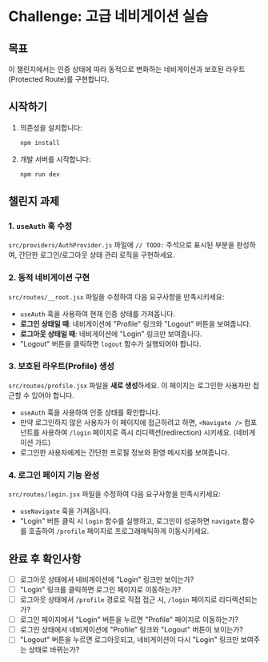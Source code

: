 # Challenge: 고급 네비게이션 실습

## 목표

이 챌린지에서는 인증 상태에 따라 동적으로 변화하는 네비게이션과 보호된 라우트(Protected Route)를 구현합니다.

## 시작하기

1. 의존성을 설치합니다:

   ```bash
   npm install
   ```

2. 개발 서버를 시작합니다:
   ```bash
   npm run dev
   ```

## 챌린지 과제

### 1. `useAuth` 훅 수정

`src/providers/AuthProvider.js` 파일에 `// TODO:` 주석으로 표시된 부분을 완성하여, 간단한 로그인/로그아웃 상태 관리 로직을 구현하세요.

### 2. 동적 네비게이션 구현

`src/routes/__root.jsx` 파일을 수정하여 다음 요구사항을 만족시키세요:

- `useAuth` 훅을 사용하여 현재 인증 상태를 가져옵니다.
- **로그인 상태일 때**: 네비게이션에 "Profile" 링크와 "Logout" 버튼을 보여줍니다.
- **로그아웃 상태일 때**: 네비게이션에 "Login" 링크만 보여줍니다.
- "Logout" 버튼을 클릭하면 `logout` 함수가 실행되어야 합니다.

### 3. 보호된 라우트(Profile) 생성

`src/routes/profile.jsx` 파일을 **새로 생성**하세요. 이 페이지는 로그인한 사용자만 접근할 수 있어야 합니다.

- `useAuth` 훅을 사용하여 인증 상태를 확인합니다.
- 만약 로그인하지 않은 사용자가 이 페이지에 접근하려고 하면, `<Navigate />` 컴포넌트를 사용하여 `/login` 페이지로 즉시 리디렉션(redirection) 시키세요. (네비게이션 가드)
- 로그인한 사용자에게는 간단한 프로필 정보와 환영 메시지를 보여줍니다.

### 4. 로그인 페이지 기능 완성

`src/routes/login.jsx` 파일을 수정하여 다음 요구사항을 만족시키세요:

- `useNavigate` 훅을 가져옵니다.
- "Login" 버튼 클릭 시 `login` 함수를 실행하고, 로그인이 성공하면 `navigate` 함수를 호출하여 `/profile` 페이지로 프로그래매틱하게 이동시키세요.

## 완료 후 확인사항

- [ ] 로그아웃 상태에서 네비게이션에 "Login" 링크만 보이는가?
- [ ] "Login" 링크를 클릭하면 로그인 페이지로 이동하는가?
- [ ] 로그아웃 상태에서 `/profile` 경로로 직접 접근 시, `/login` 페이지로 리디렉션되는가?
- [ ] 로그인 페이지에서 "Login" 버튼을 누르면 "Profile" 페이지로 이동하는가?
- [ ] 로그인 상태에서 네비게이션에 "Profile" 링크와 "Logout" 버튼이 보이는가?
- [ ] "Logout" 버튼을 누르면 로그아웃되고, 네비게이션이 다시 "Login" 링크만 보여주는 상태로 바뀌는가?